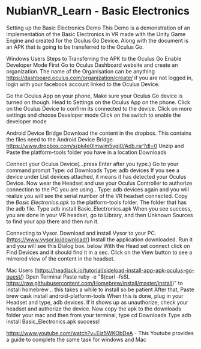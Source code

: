 # NubianVR_Learn - Basic Electronics
Setting up the Basic Electronics Demo
This Demo is a demonstration of an implementation of the Basic Electronics in VR made with the Unity Game Engine and created for the Oculus Go Device. Along with the document is an APK that is going to be transferred to the Oculus Go.

Windows Users
Steps to Transferring the APK to the Oculus Go
Enable Developer Mode
First Go to Oculus Dashboard website and create an organization. The name of the Organisation can be anything https://dashboard.oculus.com/organization/create/ if you are not logged in, login with your facebook account linked to the Oculus Device.

Go the Oculus App on your phone, Make sure your Oculus Go device is turned on though. 
Head to Settings on the Oculus App on the phone. 
Click on the Oculus Device to confirm its connected to the device.
Click on more settings and choose Developer mode
Click on the switch to enable the developer mode



Android Device Bridge
Download the content in the dropbox. This contains the files need to the Android Device Bridge. https://www.dropbox.com/s/pk4e0lmwim5vgi0/Adb.rar?dl=0
Unzip and Paste the platform-tools folder you have in a location Downloads

Connect your Oculus Device(...press Enter after you type.)
Go to your command prompt
Type: cd Downloads 
Type: adb devices
If you see a device under List devices attached, it means it has detected your Oculus Device.
Now wear the Headset and use your Oculus Controller to authorize connection to the PC you are using..
Type: adb devices again and you will realize you will see the serial number of the VR headset connected.
Copy the *Basic Electronics.apk* to the platform-tools folder. The folder that has the adb file.
Type adb install Basic_Electronics.apk
When you see success, you are done
In your VR headset, go to Library, and then Unknown Sources to find your app there and then run it.

Connecting to Vysor.
Download and install Vysor to your PC. (https://www.vysor.io/download/)
Install the application downloaded.
Run it and you will see this Dialog box. below
With the Head set connect click on Find Devices and it should find it in a sec.
Click on the View button to see a mirrored view of the content in the headset.


Mac Users (https://headjack.io/tutorial/sideload-install-app-apk-oculus-go-quest/)
Open Terminal
Paste ruby -e "$(curl -fsSL https://raw.githubusercontent.com/Homebrew/install/master/install)" to install homebrew .. this takes a while to install so be patient
After that, Paste brew cask install android-platform-tools
When this is done, plug in your Headset and type, adb devices. If it shows up as unauthorize, check your headset and authorize the device.
Now copy the apk to the downloads folder your mac and then from your terminal, type cd Downloads 
Type adb install Basic_Electronics.apk
success!






https://www.youtube.com/watch?v=Eiz5WKObDeA - This Youtube provides a guide to complete the same task for windows and Mac
